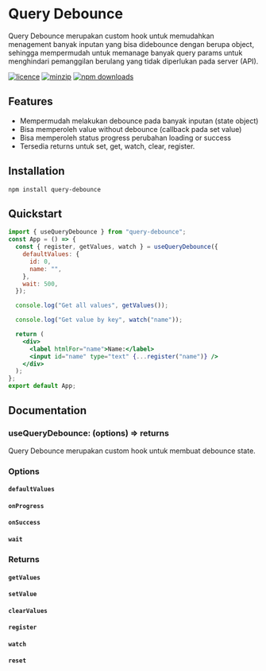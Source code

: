 # Query Debounce

Query Debounce merupakan custom hook untuk memudahkan menagement banyak inputan yang bisa didebounce dengan berupa object, sehingga mempermudah untuk memanage banyak query params untuk menghindari pemanggilan berulang yang tidak diperlukan pada server (API).

[![licence](https://img.shields.io/npm/l/query-debounce)](https://www.npmjs.com/package/query-debounce)
[![minzip](https://img.shields.io/bundlephobia/minzip/query-debounce)](https://www.npmjs.com/package/query-debounce)
[![npm downloads](https://img.shields.io/npm/dm/query-debounce)](https://www.npmjs.com/package/query-debounce)

## Features

- Mempermudah melakukan debounce pada banyak inputan (state object)
- Bisa memperoleh value without debounce (callback pada set value)
- Bisa memperoleh status progress perubahan loading or success
- Tersedia returns untuk set, get, watch, clear, register.

## Installation

```
npm install query-debounce
```

## Quickstart

```jsx
import { useQueryDebounce } from "query-debounce";
const App = () => {
  const { register, getValues, watch } = useQueryDebounce({
    defaultValues: {
      id: 0,
      name: "",
    },
    wait: 500,
  });

  console.log("Get all values", getValues());

  console.log("Get value by key", watch("name"));

  return (
    <div>
      <label htmlFor="name">Name:</label>
      <input id="name" type="text" {...register("name")} />
    </div>
  );
};
export default App;
```

## Documentation

### useQueryDebounce: (options) => returns

Query Debounce merupakan custom hook untuk membuat debounce state.

### Options

#### `defaultValues`

#### `onProgress`

#### `onSuccess`

#### `wait`

### Returns

#### `getValues`

#### `setValue`

#### `clearValues`

#### `register`

#### `watch`

#### `reset`
